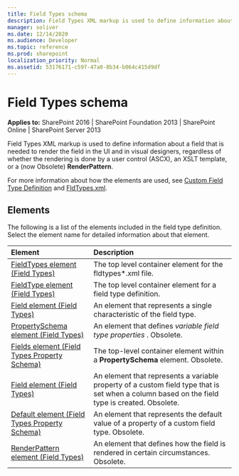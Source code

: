 ```yaml
---
title: Field Types schema
description: Field Types XML markup is used to define information about a field that is needed to render the field in the UI and in visual designers, regardless of whether the rendering is done by a user control (ASCX), an XSLT template, or a (now Obsolete) RenderPattern.
manager: soliver
ms.date: 12/14/2020
ms.audience: Developer
ms.topic: reference
ms.prod: sharepoint
localization_priority: Normal
ms.assetid: 53176171-c597-47a0-8b34-b064c415d9df
---
```


# Field Types schema

**Applies to:** SharePoint 2016 | SharePoint Foundation 2013 | SharePoint Online | SharePoint Server 2013

Field Types XML markup is used to define information about a field that is needed to render the field in the UI and in visual designers, regardless of whether the rendering is done by a user control (ASCX), an XSLT template, or a (now Obsolete) **RenderPattern**.

For more information about how the elements are used, see [Custom Field Type Definition](https://msdn.microsoft.com/library/b3315997-671f-4c29-9518-48cc4592f205%28Office.15%29.aspx) and [FldTypes.xml](https://msdn.microsoft.com/library/8f8db866-03f8-4001-aae3-4c4102a7aed6%28Office.15%29.aspx).

## Elements

The following is a list of the elements included in the field type definition. Select the element name for detailed information about that element.

| Element                                                                                         | Description                                                                                                                                   |
| :---------------------------------------------------------------------------------------------- | :-------------------------------------------------------------------------------------------------------------------------------------------- |
| [FieldTypes element (Field Types)](fieldtypes-element-field-types.md)                           | The top level container element for the fldtypes\*.xml file.                                                                                  |
| [FieldType element (Field Types)](fieldtype-element-field-types.md)                             | The top level container element for a field type definition.                                                                                  |
| [Field element (Field Types)](field-element-field-types.md)                                     | An element that represents a single characteristic of the field type.                                                                         |
| [PropertySchema element (Field Types)](propertyschema-element-field-types.md)                   | An element that defines _variable field type properties_ . Obsolete.                                                                          |
| [Fields element (Field Types Property Schema)](fields-element-field-types-property-schema.md)   | The top-level container element within a **PropertySchema** element. Obsolete.                                                                |
| [Field element (Field Types)](field-element-field-types.md)                                     | An element that represents a variable property of a custom field type that is set when a column based on the field type is created. Obsolete. |
| [Default element (Field Types Property Schema)](default-element-field-types-property-schema.md) | An element that represents the default value of a property of a custom field type. Obsolete.                                                  |
| [RenderPattern element (Field Types)](renderpattern-element-field-types.md)                     | An element that defines how the field is rendered in certain circumstances. Obsolete.                                                         |
